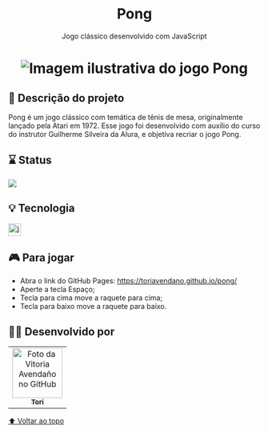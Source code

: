 <h1 align="center">Pong</h1>

<p align="center">Jogo clássico desenvolvido com JavaScript</p><h1 align="center">
<img alt="Imagem ilustrativa do jogo Pong" title="#Pong" src="https://user-images.githubusercontent.com/81390736/173839441-36140dfa-4309-44b6-ab9d-d2087480e98d.png"/>
</h1>

## 📖 Descrição do projeto 
<p> Pong é um jogo clássico com temática de tênis de mesa, originalmente lançado pela Atari em 1972. Esse jogo foi desenvolvido com auxílio do curso do instrutor Guilherme Silveira da Alura, e objetiva recriar o jogo Pong.</p>

## ⌛ Status
![](https://us-central1-progress-markdown.cloudfunctions.net/progress/100)

## 💡 Tecnologia
[<img src='https://img.shields.io/badge/JavaScript-F7DF1E?style=for-the-badge&logo=javascript&logoColor=black' alt='javascript' height='25'>](https://www.javascript.com/)

## 🎮 Para jogar
- Abra o link do GitHub Pages: https://toriavendano.github.io/pong/
- Aperte a tecla Espaço;
- Tecla para cima move a raquete para cima;
- Tecla para baixo move a raquete para baixo.


## 👩‍🎤 Desenvolvido por

<table>
  <tr>
    <td align="center">
      <a href="#">
        <img src="https://user-images.githubusercontent.com/81390736/173834424-ac5e0877-e22f-4313-a027-767b64b7951d.png" width="100px;" alt="Foto da Vitoria Avendaño no GitHub"/><br>
        <sub>
          <b>Tori</b>
        </sub>
      </a>
    </td>
  </tr>
</table>

[⬆ Voltar ao topo](#pong)<br>
